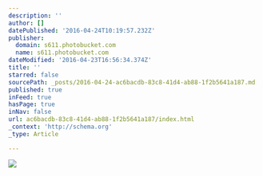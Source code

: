 ```yaml
---
description: ''
author: []
datePublished: '2016-04-24T10:19:57.232Z'
publisher:
  domain: s611.photobucket.com
  name: s611.photobucket.com
dateModified: '2016-04-23T16:56:34.374Z'
title: ''
starred: false
sourcePath: _posts/2016-04-24-ac6bacdb-83c8-41d4-ab88-1f2b5641a187.md
published: true
inFeed: true
hasPage: true
inNav: false
url: ac6bacdb-83c8-41d4-ab88-1f2b5641a187/index.html
_context: 'http://schema.org'
_type: Article

---
```

![](http://i611.photobucket.com/albums/tt191/Leda_Grace_Rasmussen/2016-04-21%2020.24.37_zpsablz0ytk.jpg?1461429588775&1461429602724&1461429624432&1461430581055)